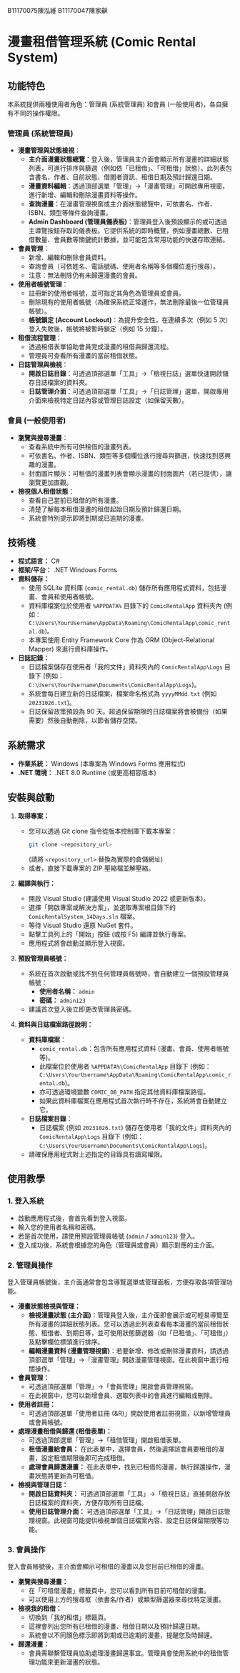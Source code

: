 B11170075陳泓維
B11170047陳家龢

# 漫畫租借管理系統 (Comic Rental System)

## 功能特色

本系統提供兩種使用者角色：管理員 (系統管理員) 和會員 (一般使用者)，各自擁有不同的操作權限。

### 管理員 (系統管理員)

*   **漫畫管理與狀態檢視**：
    *   **主介面漫畫狀態總覽**：登入後，管理員主介面會顯示所有漫畫的詳細狀態列表，可進行排序與篩選（例如依「已租借」、「可租借」狀態）。此列表包含書名、作者、目前狀態、借閱者資訊、租借日期及預計歸還日期。
    *   **漫畫資料編輯**：透過頂部選單「管理」->「漫畫管理」可開啟專用視窗，進行新增、編輯和刪除漫畫資料等操作。
    *   **查詢漫畫**：在漫畫管理視窗或主介面狀態總覽中，可依書名、作者、ISBN、類型等條件查詢漫畫。
    *   **Admin Dashboard (管理員儀表板)**：管理員登入後預設顯示的或可透過主導覽按鈕存取的儀表板。它提供系統的即時概覽，例如漫畫總數、已租借數量、會員數等關鍵統計數據，並可能包含常用功能的快速存取連結。
*   **會員管理**：
    *   新增、編輯和刪除會員資料。
    *   查詢會員（可依姓名、電話號碼、使用者名稱等多個欄位進行搜尋）。
    *   注意：無法刪除仍有未歸還漫畫的會員。
*   **使用者帳號管理**：
    *   註冊新的使用者帳號，並可指定其角色為管理員或會員。
    *   刪除現有的使用者帳號（為確保系統正常運作，無法刪除最後一位管理員帳號）。
    *   **帳號鎖定 (Account Lockout)**：為提升安全性，在連續多次（例如 5 次）登入失敗後，帳號將被暫時鎖定（例如 15 分鐘）。
*   **租借流程管理**：
    *   透過租借表單協助會員完成漫畫的租借與歸還流程。
    *   管理員可查看所有漫畫的當前租借狀態。
*   **日誌管理與檢視**：
    *   **開啟日誌目錄**：可透過頂部選單「工具」->「檢視日誌」選單快速開啟儲存日誌檔案的資料夾。
    *   **日誌管理介面**：可透過頂部選單「工具」->「日誌管理」選單，開啟專用介面來檢視特定日誌內容或管理日誌設定（如保留天數）。

### 會員 (一般使用者)

*   **瀏覽與搜尋漫畫**：
    *   查看系統中所有可供租借的漫畫列表。
    *   可依書名、作者、ISBN、類型等多個欄位進行搜尋與篩選，快速找到感興趣的漫畫。
    *   封面圖片顯示：可租借的漫畫列表會顯示漫畫的封面圖片（若已提供），讓瀏覽更加直觀。
*   **檢視個人租借狀態**：
    *   查看自己當前已租借的所有漫畫。
    *   清楚了解每本租借漫畫的租借起始日期及預計歸還日期。
    *   系統會特別提示即將到期或已逾期的漫畫。

## 技術棧

*   **程式語言：** C#
*   **框架/平台：** .NET Windows Forms
*   **資料儲存：**
    *   使用 SQLite 資料庫 (`comic_rental.db`) 儲存所有應用程式資料，包括漫畫、會員和使用者帳號。
    *   資料庫檔案位於使用者 `%APPDATA%` 目錄下的 `ComicRentalApp` 資料夾內 (例如：`C:\Users\YourUsername\AppData\Roaming\ComicRentalApp\comic_rental.db`)。
    *   本專案使用 Entity Framework Core 作為 ORM (Object-Relational Mapper) 來進行資料庫操作。
*   **日誌記錄：**
    *   日誌檔案儲存在使用者「我的文件」資料夾內的 `ComicRentalApp\Logs` 目錄下 (例如：`C:\Users\YourUsername\Documents\ComicRentalApp\Logs`)。
    *   系統會每日建立新的日誌檔案，檔案命名格式為 `yyyyMMdd.txt` (例如 `20231026.txt`)。
    *   日誌保留政策預設為 90 天。超過保留期限的日誌檔案將會被備份（如果需要）然後自動刪除，以節省儲存空間。

## 系統需求

*   **作業系統：** Windows (本專案為 Windows Forms 應用程式)
*   **.NET 環境：** .NET 8.0 Runtime (或更高相容版本)

## 安裝與啟動

1.  **取得專案：**
    *   您可以透過 Git clone 指令從版本控制庫下載本專案：
        ```bash
        git clone <repository_url>
        ```
        (請將 `<repository_url>` 替換為實際的倉儲網址)
    *   或者，直接下載專案的 ZIP 壓縮檔並解壓縮。

2.  **編譯與執行：**
    *   開啟 Visual Studio (建議使用 Visual Studio 2022 或更新版本)。
    *   選擇「開啟專案或解決方案」，並選取專案根目錄下的 `ComicRentalSystem_14Days.sln` 檔案。
    *   等待 Visual Studio 還原 NuGet 套件。
    *   點擊工具列上的「開始」按鈕 (或按 F5) 編譯並執行專案。
    *   應用程式將會啟動並顯示登入視窗。

3.  **預設管理員帳號：**
    *   系統在首次啟動或找不到任何管理員帳號時，會自動建立一個預設管理員帳號：
        *   **使用者名稱：** `admin`
        *   **密碼：** `admin123`
    *   建議首次登入後立即更改管理員密碼。

4.  **資料與日誌檔案路徑說明：**
    *   **資料庫檔案**：
        *   `comic_rental.db`：包含所有應用程式資料 (漫畫、會員、使用者帳號等)。
        *   此檔案位於使用者 `%APPDATA%\ComicRentalApp` 目錄下 (例如：`C:\Users\YourUsername\AppData\Roaming\ComicRentalApp\comic_rental.db`)。
        *   亦可透過環境變數 `COMIC_DB_PATH` 指定其他資料庫檔案路徑。
        *   如果此資料庫檔案在應用程式首次執行時不存在，系統將會自動建立它。
    *   **日誌檔案目錄**：
        *   日誌檔案 (例如 `20231026.txt`) 儲存在使用者「我的文件」資料夾內的 `ComicRentalApp\Logs` 目錄下 (例如：`C:\Users\YourUsername\Documents\ComicRentalApp\Logs`)。
    *   請確保應用程式對上述指定的目錄具有讀寫權限。

## 使用教學

### 1. 登入系統

*   啟動應用程式後，會首先看到登入視窗。
*   輸入您的使用者名稱和密碼。
*   若是首次使用，請使用預設管理員帳號 (`admin` / `admin123`) 登入。
*   登入成功後，系統會根據您的角色（管理員或會員）顯示對應的主介面。

### 2. 管理員操作

登入管理員帳號後，主介面通常會包含導覽選單或管理面板，方便存取各項管理功能。

*   **漫畫狀態檢視與管理：**
    *   **檢視漫畫狀態 (主介面)**：管理員登入後，主介面即會展示或可輕易導覽至所有漫畫的詳細狀態列表。您可以透過此列表查看每本漫畫的當前租借狀態、租借者、到期日等，並可使用狀態篩選器（如「已租借」、「可租借」）及點擊欄位標頭進行排序。
    *   **編輯漫畫資料 (漫畫管理視窗)**：若要新增、修改或刪除漫畫資料，請透過頂部選單「管理」->「漫畫管理」開啟漫畫管理視窗。在此視窗中進行相關操作。
*   **會員管理：**
    *   可透過頂部選單「管理」->「會員管理」開啟會員管理視窗。
    *   在此視窗中，您可以新增會員、選取列表中的會員進行編輯或刪除。
*   **使用者註冊：**
    *   可透過頂部選單「使用者註冊 (&R)」開啟使用者註冊視窗，以新增管理員或會員帳號。
*   **處理漫畫租借與歸還 (租借表單)：**
    *   可透過頂部選單「管理」->「租借管理」開啟租借表單。
    *   **租借漫畫給會員：** 在此表單中，選擇會員，然後選擇該會員要租借的漫畫，設定租借期限後即可完成租借。
    *   **處理會員歸還漫畫：** 在此表單中，找到已租借的漫畫，執行歸還操作，漫畫狀態將更新為可租借。
*   **檢視與管理日誌：**
    *   **開啟日誌資料夾：** 可透過頂部選單「工具」->「檢視日誌」直接開啟存放日誌檔案的資料夾，方便存取所有日誌檔。
    *   **使用日誌管理介面：** 可透過頂部選單「工具」->「日誌管理」開啟日誌管理視窗。此視窗可能提供檢視單個日誌檔案內容、設定日誌保留期限等功能。

### 3. 會員操作

登入會員帳號後，主介面會顯示可租借的漫畫以及您目前已租借的漫畫。

*   **瀏覽與搜尋漫畫：**
    *   在「可租借漫畫」標籤頁中，您可以看到所有目前可租借的漫畫。
    *   可以使用上方的搜尋框（依書名/作者）或類型篩選器來尋找特定漫畫。
*   **檢視我的租借：**
    *   切換到「我的租借」標籤頁。
    *   這裡會列出您所有已租借的漫畫、租借日期以及預計歸還日期。
    *   系統會以不同顏色標示即將到期或已逾期的漫畫，提醒您及時歸還。
*   **歸還漫畫：**
    *   會員需聯繫管理員協助處理漫畫歸還事宜。管理員會使用系統中的租借管理功能來更新漫畫的狀態。
